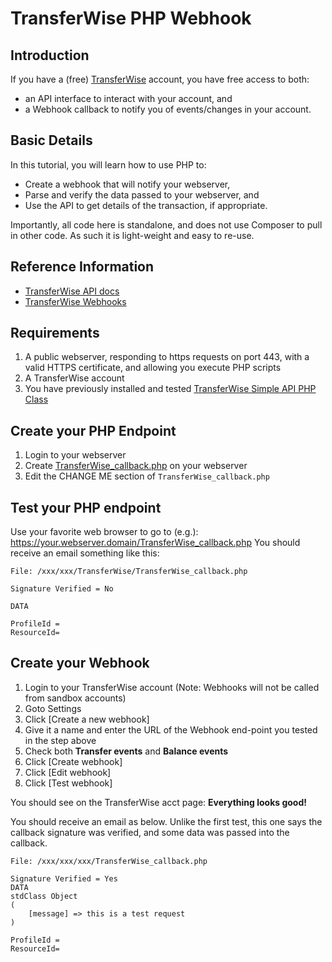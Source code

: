 # TransferWise PHP Webhook

## Introduction
If you have a (free) [TransferWise](https://transferwise.com) account, you have free access to both:
* an API interface to interact with your account, and
* a Webhook callback to notify you of events/changes in your account.

## Basic Details
In this tutorial, you will learn how to use PHP to:
* Create a webhook that will notify your webserver, 
* Parse and verify the data passed to your webserver, and
* Use the API to get details of the transaction, if appropriate.

Importantly, all code here is standalone, and does not use Composer to pull in other code. As such it is light-weight and easy to re-use.

## Reference Information
* [TransferWise API docs](https://api-docs.transferwise.com/)
* [TransferWise Webhooks](https://api-docs.transferwise.com/#webhooks)

## Requirements
1. A public webserver, responding to https requests on port 443, with a valid HTTPS certificate, and allowing you execute PHP scripts
1. A TransferWise account
1. You have previously installed and tested [TransferWise Simple API PHP Class](https://github.com/robclark56/TransferWise_PHP_SimpleAPIclass)

## Create your PHP Endpoint
1. Login to your webserver
1. Create [TransferWise_callback.php](code/TransferWise_callback.php) on your webserver
1. Edit the CHANGE ME section of `TransferWise_callback.php`

## Test your PHP endpoint
Use your favorite web browser to go to (e.g.): https://your.webserver.domain/TransferWise_callback.php
You should receive an email something like this:
```
File: /xxx/xxx/TransferWise/TransferWise_callback.php

Signature Verified = No

DATA

ProfileId = 
ResourceId= 
```

## Create your Webhook
1. Login to your TransferWise account (Note: Webhooks will not be called from sandbox accounts)
1. Goto Settings
1. Click [Create a new webhook]
1. Give it a name and enter the URL of the Webhook end-point you tested in the step above
1. Check both **Transfer events** and **Balance events**
1. Click [Create webhook]
1. Click [Edit webhook]
1. Click [Test webhook]

You should see on the TransferWise acct page:  **Everything looks good!**

You should receive an email as below. Unlike the first test, this one says the callback signature was verified, and some data was passed into the callback.
```
File: /xxx/xxx/xxx/TransferWise_callback.php

Signature Verified = Yes
DATA
stdClass Object
(
    [message] => this is a test request
)

ProfileId = 
ResourceId= 
```

